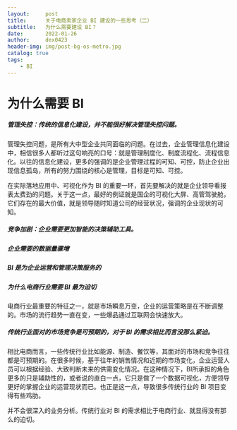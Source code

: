 ```yaml
---
layout:     post
title:      关于电商卖家企业 BI 建设的一些思考（二）
subtitle:   为什么需要建设 BI？
date:       2022-01-26
author:     dex0423
header-img: img/post-bg-os-metro.jpg
catalog: true
tags:
    - BI
---
```



# 为什么需要 BI

##### 管理失控：传统的信息化建设，并不能很好解决管理失控问题。

管理失控问题，是所有大中型企业共同面临的问题。在过去，企业管理信息化建设中，相信很多人都听过这句响亮的口号：就是管理制度化、制度流程化、流程信息化。以往的信息化建设，更多的强调的是企业管理过程的可知、可控，防止企业出现信息孤岛，所有的努力围绕的核心是管理，目标是可知、可控。

在实际落地应用中、可视化作为 BI 的重要一环，首先要解决的就是企业领导看报表太费劲的问题。关于这一点，最好的例证就是国企的可视化大屏、高管驾驶舱，它们存在的最大价值，就是领导随时知道公司的经营状况，强调的企业现状的可知。

##### 竞争加剧：企业需要更加智能的决策辅助工具。

##### 企业需要的数据量骤增

##### BI 是为企业运营和管理决策服务的


##### 为什么电商行业需要 BI 最为迫切

电商行业最重要的特征之一，就是市场瞬息万变，企业的运营策略是在不断调整的。市场的流行趋势一直在变，一些爆品通过互联网会快速放大。


##### 传统行业面对的市场竞争是可预期的，对于 BI 的需求相比而言没那么紧迫。

相比电商而言，一些传统行业比如能源、制造、餐饮等，其面对的市场和竞争往往都是可预期的。在很多时候，基于往年的销售情况和近期的市场变化，企业运营人员可以根据经验、大致判断未来的供需变化情况。在这种情况下，BI所承担的角色更多的只是辅助性的，或者说的直白一点，它只是做了一个数据可视化，方便领导更好的掌握企业的运营现状而已。也正是这一点，导致很多传统行业的 BI 项目变得有些鸡肋。

并不会很深入的业务分析。传统行业对 BI 的需求相比于电商行业、就显得没有那么的迫切。


